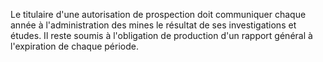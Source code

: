 Le titulaire d'une autorisation de prospection doit
communiquer chaque année à l'administration des mines le résultat de ses
investigations et études. Il reste soumis à l'obligation de production
d'un rapport général à l'expiration de chaque période.